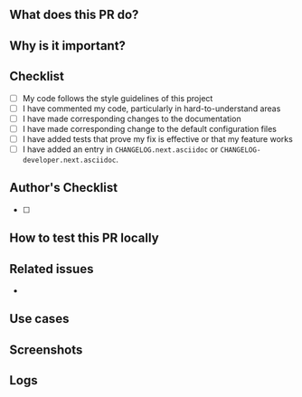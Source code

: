 <!-- Type of change
Please label this PR with one of the following labels, depending on the scope of your change:
- Bug
- Enhancement
- Breaking change
- Deprecation
- Docs
-->

## What does this PR do?

<!-- Mandatory
Explain here the changes you made on the PR. Please explain the WHAT: patterns used, algorithms implemented, design architecture, message processing, etc.
-->

## Why is it important?

<!-- Mandatory
Explain here the WHY, or the rationale/motivation for the changes.
-->

## Checklist

<!-- Mandatory
Add a checklist of things that are required to be reviewed in order to have the PR approved

List here all the items you have verified BEFORE sending this PR. Please DO NOT remove any item, striking through those that do not apply. (Just in case, strikethrough uses two tildes. ~~Scratch this.~~)
-->

- [ ] My code follows the style guidelines of this project
- [ ] I have commented my code, particularly in hard-to-understand areas
- [ ] I have made corresponding changes to the documentation
- [ ] I have made corresponding change to the default configuration files
- [ ] I have added tests that prove my fix is effective or that my feature works
- [ ] I have added an entry in `CHANGELOG.next.asciidoc` or `CHANGELOG-developer.next.asciidoc`.

## Author's Checklist

<!-- Recommended
Add a checklist of things that are required to be reviewed in order to have the PR approved
-->
- [ ]

## How to test this PR locally

<!-- Recommended
Explain here how this PR will be tested by the reviewer: commands, dependencies, steps, etc.
-->

## Related issues

<!-- Recommended
Link related issues below. Insert the issue link or reference after the word "Closes" if merging this should automatically close it.

- Closes #123
- Relates #123
- Requires #123
- Superseds #123
-->
- 

## Use cases

<!-- Recommended
Explain here the different behaviors that this PR introduces or modifies in this project, user roles, environment configuration, etc.

If you are familiar with Gherkin test scenarios, we recommend its usage: https://cucumber.io/docs/gherkin/reference/
-->

## Screenshots

<!-- Optional
Add here screenshots about how the project will be changed after the PR is applied. They could be related to web pages, terminal, etc, or any other image you consider important to be shared with the team.
-->

## Logs

<!-- Recommended
Paste here output logs discovered while creating this PR, such as stack traces or integration logs, or any other output you consider important to be shared with the team.
-->
